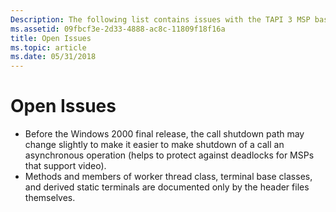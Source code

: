 ```yaml
---
Description: The following list contains issues with the TAPI 3 MSP base classes.
ms.assetid: 09fbcf3e-2d33-4888-ac8c-11809f18f16a
title: Open Issues
ms.topic: article
ms.date: 05/31/2018
---
```


# Open Issues

-   Before the Windows 2000 final release, the call shutdown path may change slightly to make it easier to make shutdown of a call an asynchronous operation (helps to protect against deadlocks for MSPs that support video).
-   Methods and members of worker thread class, terminal base classes, and derived static terminals are documented only by the header files themselves.

 

 



